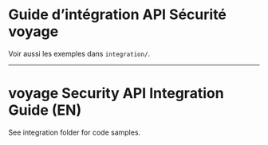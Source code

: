 # Guide d’intégration API Sécurité voyage

Voir aussi les exemples dans `integration/`.

---

# voyage Security API Integration Guide (EN)

See integration folder for code samples.
